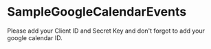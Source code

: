 # SampleGoogleCalendarEvents
Please add your Client ID and Secret Key and don't forgot to add your google calendar ID.
